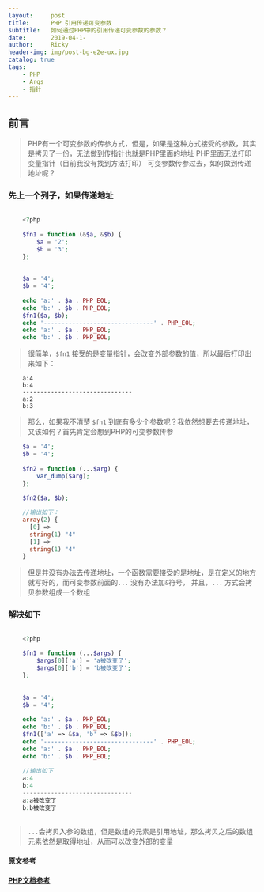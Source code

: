 ```yaml
---
layout:     post
title:      PHP 引用传递可变参数 
subtitle:   如何通过PHP中的引用传递可变参数的参数？
date:       2019-04-1-
author:     Ricky
header-img: img/post-bg-e2e-ux.jpg
catalog: true
tags:
    - PHP
    - Args
    - 指针
---
```



## 前言

>PHP有一个可变参数的传参方式，但是，如果是这种方式接受的参数，其实是拷贝了一份，无法做到传指针也就是PHP里面的地址
>PHP里面无法打印变量指针（目前我没有找到方法打印）
>可变参数传参过去，如何做到传递地址呢？


### 先上一个列子，如果传递地址

```php
    
    <?php
    
    $fn1 = function (&$a, &$b) {
        $a = '2';
        $b = '3';
    };
    
    
    $a = '4';
    $b = '4';
    
    echo 'a:' . $a . PHP_EOL;
    echo 'b:' . $b . PHP_EOL;
    $fn1($a, $b);
    echo '-------------------------------' . PHP_EOL;
    echo 'a:' . $a . PHP_EOL;
    echo 'b:' . $b . PHP_EOL;

```
 
 
> 很简单，```$fn1``` 接受的是变量指针，会改变外部参数的值，所以最后打印出来如下：


```
    a:4
    b:4
    -------------------------------
    a:2
    b:3

```


> 那么，如果我不清楚 ```$fn1``` 到底有多少个参数呢？我依然想要去传递地址，又该如何？首先肯定会想到PHP的可变参数传参



```php
    $a = '4';
    $b = '4';
    
    $fn2 = function (...$arg) {
        var_dump($arg);
    };
    
    $fn2($a, $b);

    //输出如下：
    array(2) {
      [0] =>
      string(1) "4"
      [1] =>
      string(1) "4"
    }

```

> 但是并没有办法去传递地址，一个函数需要接受的是地址，是在定义的地方就写好的，而可变参数前面的```...``` 没有办法加```&```符号，
> 并且，```...``` 方式会拷贝参数组成一个数组


### 解决如下


```php

    <?php
    
    $fn1 = function (...$args) {
        $args[0]['a'] = 'a被改变了';
        $args[0]['b'] = 'b被改变了';
    };
    
    
    $a = '4';
    $b = '4';
    
    echo 'a:' . $a . PHP_EOL;
    echo 'b:' . $b . PHP_EOL;
    $fn1(['a' => &$a, 'b' => &$b]);
    echo '-------------------------------' . PHP_EOL;
    echo 'a:' . $a . PHP_EOL;
    echo 'b:' . $b . PHP_EOL;
    
    //输出如下
    a:4
    b:4
    -------------------------------
    a:a被改变了
    b:b被改变了
    
```

> ```...```会拷贝入参的数组，但是数组的元素是引用地址，那么拷贝之后的数组元素依然是取得地址，从而可以改变外部的变量

#### [原文参考](https://codeday.me/bug/20181114/375519.html)
#### [PHP文档参考](https://www.php.net/manual/zh/functions.arguments.php)